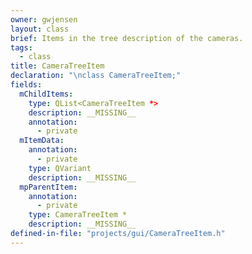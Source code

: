 ```yaml
---
owner: gwjensen
layout: class
brief: Items in the tree description of the cameras.
tags:
  - class
title: CameraTreeItem
declaration: "\nclass CameraTreeItem;"
fields:
  mChildItems:
    type: QList<CameraTreeItem *>
    description: __MISSING__
    annotation:
      - private
  mItemData:
    annotation:
      - private
    type: QVariant
    description: __MISSING__
  mpParentItem:
    annotation:
      - private
    type: CameraTreeItem *
    description: __MISSING__
defined-in-file: "projects/gui/CameraTreeItem.h"
---
```

